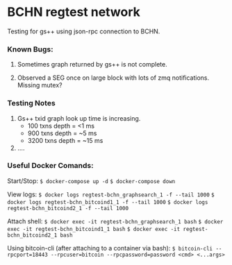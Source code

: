# BCHN regtest network

Testing for gs++ using json-rpc connection to BCHN.

### Known Bugs:

1. Sometimes graph returned by gs++ is not complete.

2. Observed a SEG once on large block with lots of zmq notifications.  Missing mutex?


### Testing Notes

1. Gs++ txid graph look up time is increasing.
    - 100 txns depth  = <1 ms
    - 900 txns depth  = ~5 ms
    - 3200 txns depth = ~15 ms
2. ....

### Useful Docker Comands:

Start/Stop:
`$ docker-compose up -d`
`$ docker-compose down`

View logs: 
`$ docker logs regtest-bchn_graphsearch_1 -f --tail 1000`
`$ docker logs regtest-bchn_bitcoind1_1 -f --tail 1000`
`$ docker logs regtest-bchn_bitcoind2_1 -f --tail 1000`

Attach shell:
`$ docker exec -it regtest-bchn_graphsearch_1 bash`
`$ docker exec -it regtest-bchn_bitcoind1_1 bash`
`$ docker exec -it regtest-bchn_bitcoind2_1 bash`

Using bitcoin-cli (after attaching to a container via bash):
`$ bitcoin-cli --rpcport=18443 --rpcuser=bitcoin --rpcpassword=password <cmd> <...args>`
